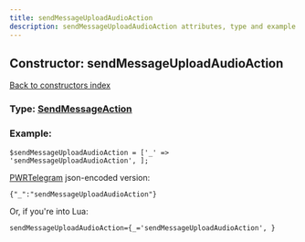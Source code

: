 ```yaml
---
title: sendMessageUploadAudioAction
description: sendMessageUploadAudioAction attributes, type and example
---
```

## Constructor: sendMessageUploadAudioAction  
[Back to constructors index](index.md)






### Type: [SendMessageAction](../types/SendMessageAction.md)


### Example:

```
$sendMessageUploadAudioAction = ['_' => 'sendMessageUploadAudioAction', ];
```  

[PWRTelegram](https://pwrtelegram.xyz) json-encoded version:

```
{"_":"sendMessageUploadAudioAction"}
```


Or, if you're into Lua:  


```
sendMessageUploadAudioAction={_='sendMessageUploadAudioAction', }

```


